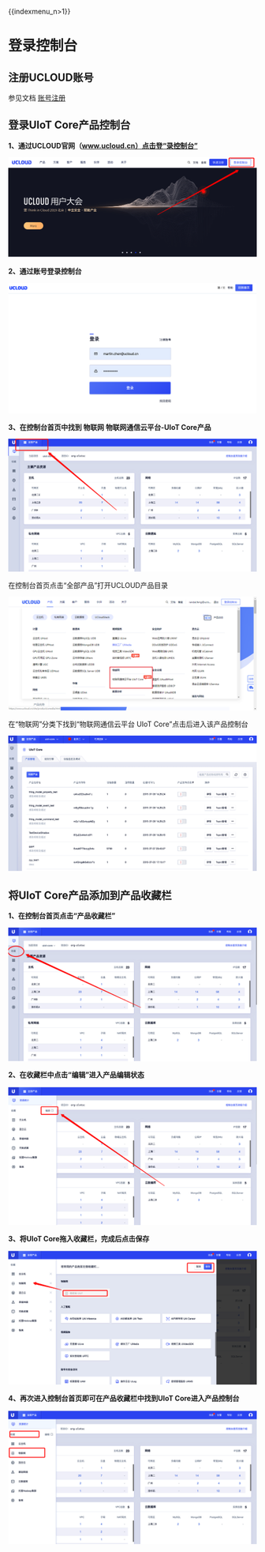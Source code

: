 {{indexmenu_n>1}}

# 登录控制台

## 注册UCLOUD账号

参见文档 [账号注册](https://docs.ucloud.cn/account/register/register_flow)

## 登录UIoT Core产品控制台

**1、通过UCLOUD官网（www.ucloud.cn）点击登“录控制台”**

![官网首页](../images/官网首页.png)



**2、通过账号登录控制台**

![登录页面](../images/image-20190708162218262.png)



**3、在控制台首页中找到 物联网 物联网通信云平台-UIoT Core产品**

![全部产品](../images/image-20190708162556303.png)

在控制台首页点击“全部产品”打开UCLOUD产品目录

![物联网通信云平台](../images/image-20190708162743854.png)

在“物联网”分类下找到“物联网通信云平台 UIoT Core”点击后进入该产品控制台

![产品页](../images/image-20190708162951471.png)



## 将UIoT Core产品添加到产品收藏栏

**1、在控制台首页点击“产品收藏栏”**

![收藏页](../images/image-20190708163358670.png)



**2、在收藏栏中点击“编辑”进入产品编辑状态**

![编辑收藏](../images/image-20190708163658322.png)



**3、将UIoT Core拖入收藏栏，完成后点击保存**

![选择物联网](../images/image-20190708163859445.png)





**4、再次进入控制台首页即可在产品收藏栏中找到UIoT Core进入产品控制台**

![再次进入收藏](../images/image-20190708164149530.png)
